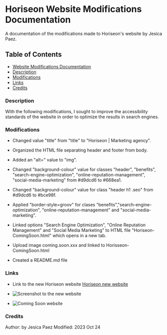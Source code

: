 # Horiseon Website Modifications Documentation

A documentation of the modifications made to Horiseon's website by Jesica Paez.

## Table of Contents

- [Website Modifications Documentation](#website-modifications-documentation)
- [Description](#description)
- [Modifications](#modifications)
- [Links](#link)
- [Credits](#credits)

### Description

With the following modifications, I sought to improve the accessibility standards of the website in order to optimize the results in search engines.

### Modifications

* Changed value "title" from "title" to "Horiseon | Marketing agency".

* Organized the HTML file separating header and footer from body.

* Added an "alt=" value to "img".

* Changed "background-colour" value for classes "header", "benefits", "search-engine-optimization", "online-reputation-management", "social-media-marketing" from #d9dcd6 to #668ea1.

* Changed "background-colour" value for class "header h1 .seo" from #d9dcd6 to #bce98f.

* Applied "border-style=groov" for clases "benefits","search-engine-optimization", "online-reputation-management" and "social-media-marketing".

* Linked options "Search Engine Optimization", "Online Reputation Management" and "Social Media Marketing" to HTML file "Horiseon-ComingSoon.html" which opens in a new tab.

* Upload image coming.soon.xxx and linked to Horisseon-ComingSoon.html

* Created a README.md file

### Links

* Link to the new Horiseon website [Horiseon new website](http://127.0.0.1:5500/Horiseon-Marketing.html)

* ![Screenshot to the new website](https://user-images.githubusercontent.com/101594583/277817384-d2639673-9ab8-4aa8-8798-c0b166e49577.png)

* ![Coming Soon website](https://user-images.githubusercontent.com/101594583/277817665-b2d3e32e-abce-4dfa-84d9-ff3358f890f3.png)

### Credits

Author: by Jesica Paez
Modified: 2023 Oct 24